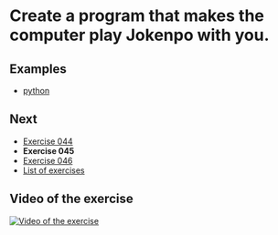 # Create a program that makes the computer play Jokenpo with you.

## Examples

- [python](python)

## Next

- [Exercise 044](../044)
- **Exercise 045**
- [Exercise 046](../046)
- [List of exercises](../)

## Video of the exercise

[![Video of the exercise](https://img.youtube.com/vi/tapTa6KVG-A/maxresdefault.jpg)](https://youtu.be/tapTa6KVG-A)
